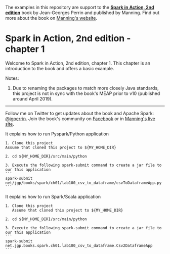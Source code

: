 The examples in this repository are support to the **[Spark in Action, 2nd edition](http://jgp.net/sia)** book by Jean-Georges Perrin and published by Manning. Find out more about the book on [Manning's website](http://jgp.net/sia).

# Spark in Action, 2nd edition - chapter 1

Welcome to Spark in Action, 2nd edition, chapter 1. This chapter is an introduction to the book and offers a basic example.

Notes: 
 1. Due to renaming the packages to match more closely Java standards, this project is not in sync with the book's MEAP prior to v10 (published around April 2019).
 
---

Follow me on Twitter to get updates about the book and Apache Spark: [@jgperrin](https://twitter.com/jgperrin). Join the book's community on [Facebook](https://facebook.com/sparkinaction/) or in [Manning's live site](https://forums.manning.com/forums/spark-in-action-second-edition?a_aid=jgp).


It explains how to run Pyspark/Python application

    1. Clone this project
    Assume that cloned this project to ${MY_HOME_DIR}

    2. cd ${MY_HOME_DIR}/src/main/python

    3. Execute the following spark-submit command to create a jar file to our this application
    ```
    spark-submit net/jgp/books/spark/ch01/lab100_csv_to_dataframe/csvToDataframeApp.py
    ```

It explains how to run Spark/Scala application

    1. Clone this project
       Assume that cloned this project to ${MY_HOME_DIR}

    2. cd ${MY_HOME_DIR}/src/main/python

    3. Execute the following spark-submit command to create a jar file to our this application
    ```
    spark-submit net.jgp.books.spark.ch01.lab100_csv_to_dataframe.Csv2DataframeApp
    ```
